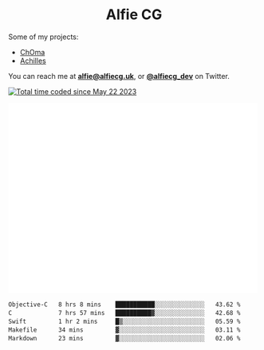 <h1 align="center">Alfie CG</h1>

Some of my projects:
* [ChOma](https://github.com/opa334/ChOma)
* [Achilles](https://github.com/alfiecg24/Achilles)

You can reach me at **alfie@alfiecg.uk**, or **[@alfiecg_dev](https://twitter.com/alfiecg_dev)** on Twitter.

<a href="https://wakatime.com/@61592169-b9cf-4af8-b6fa-8ac7d4369b01"><img src="https://wakatime.com/badge/user/61592169-b9cf-4af8-b6fa-8ac7d4369b01.svg" alt="Total time coded since May 22 2023" /></a>


<img align="center" src="/github-metrics.svg" alt="Metrics" width="500">

 <!--[![GitHub Streak](https://streak-stats.demolab.com/?user=alfiecg24)](https://git.io/streak-stats)-->

<!--START_SECTION:waka-->

```txt
Objective-C   8 hrs 8 mins    ███████████░░░░░░░░░░░░░░   43.62 %
C             7 hrs 57 mins   ██████████▓░░░░░░░░░░░░░░   42.68 %
Swift         1 hr 2 mins     █▒░░░░░░░░░░░░░░░░░░░░░░░   05.59 %
Makefile      34 mins         ▓░░░░░░░░░░░░░░░░░░░░░░░░   03.11 %
Markdown      23 mins         ▓░░░░░░░░░░░░░░░░░░░░░░░░   02.06 %
```

<!--END_SECTION:waka-->
